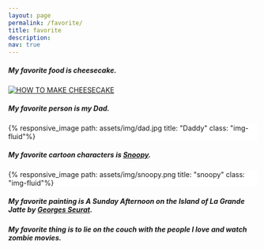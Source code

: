 ```yaml
---
layout: page
permalink: /favorite/
title: favorite
description:
nav: true
---
```

##### My favorite food is cheesecake.
[![HOW TO MAKE CHEESECAKE](https://yt-embed.live/embed?v=tspdJ6hxqnc)](https://www.youtube.com/watch?v=tspdJ6hxqnc)

##### My favorite person is my Dad.
<div class="w-60 p-3" style="background-color: #FFF;">{% responsive_image path: assets/img/dad.jpg title: "Daddy" class: "img-fluid"%}</div>

##### My favorite cartoon characters is [Snoopy](https://www.peanuts.com/about/snoopy).
<div class="w-100 p-3" style="background-color: #FFF;">{% responsive_image path: assets/img/snoopy.png title: "snoopy" class: "img-fluid"%}</div>

##### My favorite painting is *A Sunday Afternoon on the Island of La Grande Jatte* by [Georges Seurat](https://www.artic.edu/artists/40810/georges-seurat).

##### My favorite thing is to lie on the couch with the people I love and watch zombie movies.

